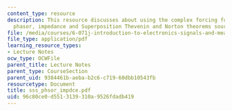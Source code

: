 ```yaml
---
content_type: resource
description: This resource discusses about using the complex forcing function, the
  phasor, impedance and Superposition Thevenin and Norton theorems source transformations.
file: /media/courses/6-071j-introduction-to-electronics-signals-and-measurement-spring-2006/96c80ce0d5513139310a9526fdadb419_sss_phsor_impdce.pdf
file_type: application/pdf
learning_resource_types:
- Lecture Notes
ocw_type: OCWFile
parent_title: Lecture Notes
parent_type: CourseSection
parent_uid: 9384461b-aeba-b2c6-c719-60dbb10543fb
resourcetype: Document
title: sss_phsor_impdce.pdf
uid: 96c80ce0-d551-3139-310a-9526fdadb419
---
```

